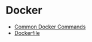 # Docker
* [Common Docker Commands](https://donny-nguyen.github.io/2024/12/14/common-docker-commands.html)
* [Dockerfile](https://donny-nguyen.github.io/2025/01/20/dockerfile.html)